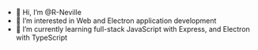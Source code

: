- 👋 Hi, I’m @R-Neville
- 👀 I’m interested in Web and Electron application development
- 🌱 I’m currently learning full-stack JavaScript with Express, and Electron with TypeScript

<!---
R-Neville/R-Neville is a ✨ special ✨ repository because its `README.md` (this file) appears on your GitHub profile.
You can click the Preview link to take a look at your changes.
--->
